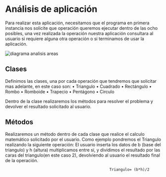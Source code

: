 # Análisis  de aplicación

Para realizar esta aplicación, necesitamos que el programa en primera instancia nos solicite que operación queremos ejecutar dentro de las ocho posibles, una vez realizada la operación nuestra aplicación consultara al usuario si requiere alguna otra operación o si terminamos de usar la aplicación.
 

![diagrama analisis areas](https://user-images.githubusercontent.com/61906112/138600645-6ddc6c20-ab50-4e98-b7a6-251edcba8415.PNG)         
       
        
## Clases

Definimos las clases, una por cada operación que tendremos que solicitar mas adelante, en este caso son:
    • Triangulo
    • Cuadrado
    • Rectángulo
    • Rombo
    • Romboide
    • Trapecio
    • Pentágono
    • Circulo

Dentro de la clase realizaremos los métodos para resolver el problema y devolver el resultado solicitado al usuario.

## Métodos

Realizaremos un método dentro de cada clase que realice el calculo matemático solicitado por el usuario.
Como ejemplo pondremos el Triangulo realizando la siguiente operación:
El usuario inserta los datos de b (base del triangulo) y h  (altura) multiplicamos entre si, y dividimos  el resultado por las caras del triangulo(en este caso 2), devolviendo al usuario el resultado final de la operación.
					
          
                                                   Triangulo= (b*h)/2
